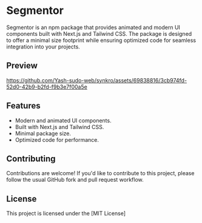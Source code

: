 # Segmentor

Segmentor is an npm package that provides animated and modern UI components built with Next.js and Tailwind CSS. The package is designed to offer a minimal size footprint while ensuring optimized code for seamless integration into your projects.


## Preview

https://github.com/Yash-sudo-web/synkro/assets/69838816/3cb974fd-52d0-42b9-b2fd-f9b3e7f00a5e

## Features

- Modern and animated UI components.
- Built with Next.js and Tailwind CSS.
- Minimal package size.
- Optimized code for performance.

## Contributing

Contributions are welcome! If you'd like to contribute to this project, please follow the usual GitHub fork and pull request workflow.

## License

This project is licensed under the [MIT License]
